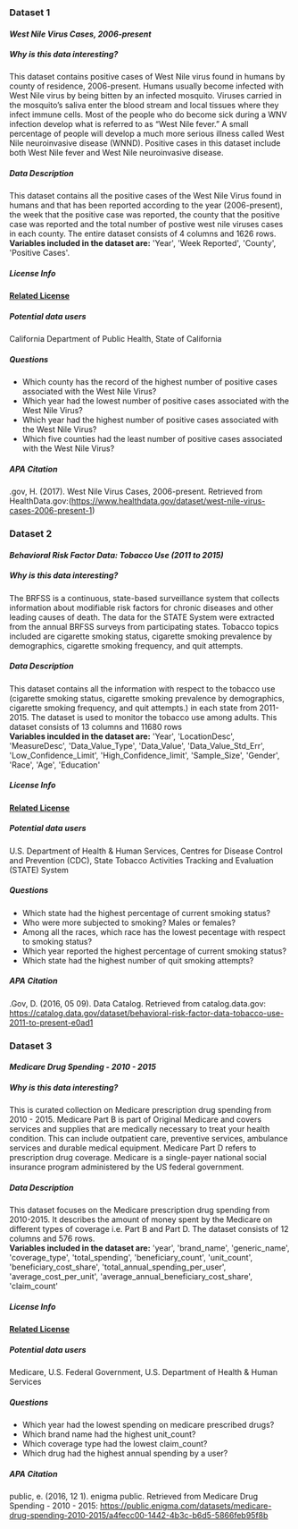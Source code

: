 ### **Dataset 1**

#### **_West Nile Virus Cases, 2006-present_** 

##### **Why is this data interesting?**

This dataset contains positive cases of West Nile virus found in humans by county of residence, 2006-present. Humans usually become infected with West Nile virus by being bitten by an infected mosquito. Viruses carried in the mosquito’s saliva enter the blood stream and local tissues where they infect immune cells. Most of the people who do become sick during a WNV infection develop what is referred to as “West Nile fever.” A small percentage of people will develop a much more serious illness called West Nile neuroinvasive disease (WNND). Positive cases in this dataset include both West Nile fever and West Nile neuroinvasive disease.

##### **Data Description**

This dataset contains all the positive cases of the West Nile Virus found in humans and that has been reported according to the year (2006-present), the week that the positive case was reported, the county that the positive case was reported and the total number of postive west nile viruses cases in each county. The entire dataset consists of 4 columns and 1626 rows.
**Variables included in the dataset are:** 'Year', 'Week Reported', 'County', 'Positive Cases'.

##### **License Info**

[**Related License**](http://opendefinition.org/licenses/odc-odbl/)

##### **Potential data users**

California Department of Public Health, State of California

##### **Questions**

* Which county has the record of the highest number of positive cases associated with the West Nile Virus?
* Which year had the lowest number of positive cases associated with the West Nile Virus?
* Which year had the highest number of positive cases associated with the West Nile Virus?
* Which five counties had the least number of positive cases associated with the West Nile Virus?

##### **APA Citation**

.gov, H. (2017). West Nile Virus Cases, 2006-present. Retrieved from HealthData.gov:(https://www.healthdata.gov/dataset/west-nile-virus-cases-2006-present-1)


### **Dataset 2**

#### _Behavioral Risk Factor Data: Tobacco Use (2011 to 2015)_

##### **Why is this data interesting?**

The BRFSS is a continuous, state-based surveillance system that collects information about modifiable risk factors for chronic diseases and other leading causes of death. The data for the STATE System were extracted from the annual BRFSS surveys from participating states. Tobacco topics included are cigarette smoking status, cigarette smoking prevalence by demographics, cigarette smoking frequency, and quit attempts.

##### **Data Description**

This dataset contains all the information with respect to the tobacco use (cigarette smoking status, cigarette smoking prevalence by demographics, cigarette smoking frequency, and quit attempts.) in each state from 2011-2015. The dataset is used to monitor the tobacco use among adults. This dataset consists of 13 columns and 11680 rows  
**Variables inculded in the dataset are:** 'Year', 'LocationDesc', 'MeasureDesc', 'Data_Value_Type', 'Data_Value', 'Data_Value_Std_Err', 'Low_Confidence_Limit', 'High_Confidence_limit', 'Sample_Size', 'Gender', 'Race', 'Age', 'Education'

##### **License Info**

[**Related License**](http://opendefinition.org/licenses/odc-odbl/)

##### **Potential data users**

U.S. Department of Health & Human Services, Centres for Disease Control and Prevention (CDC), State Tobacco Activities Tracking and Evaluation (STATE) System

##### **Questions**

* Which state had the highest percentage of current smoking status?
* Who were more subjected to smoking? Males or females?
* Among all the races, which race has the lowest pecentage with respect to smoking status?
* Which year reported the highest percentage of current smoking status?
* Which state had the highest number of quit smoking attempts?

##### **APA Citation**

.Gov, D. (2016, 05 09). Data Catalog. Retrieved from catalog.data.gov: https://catalog.data.gov/dataset/behavioral-risk-factor-data-tobacco-use-2011-to-present-e0ad1


### **Dataset 3**

#### _Medicare Drug Spending - 2010 - 2015_

##### **Why is this data interesting?**

This is curated collection on Medicare prescription drug spending from 2010 - 2015. Medicare Part B is part of Original Medicare and covers services and supplies that are medically necessary to treat your health condition. This can include outpatient care, preventive services, ambulance services and durable medical equipment. Medicare Part D refers to prescription drug coverage. Medicare is a single-payer national social insurance program administered by the US federal government.

##### **Data Description**

This dataset focuses on the Medicare prescription drug spending from 2010-2015. It describes the amount of money spent by the Medicare on different types of coverage i.e. Part B and Part D. The dataset consists of 12 columns and 576 rows.  
**Variables included in the dataset are:** 'year', 'brand_name', 'generic_name', 'coverage_type', 'total_spending', 'beneficiary_count', 'unit_count', 'beneficiary_cost_share', 'total_annual_spending_per_user', 'average_cost_per_unit', 'average_annual_beneficiary_cost_share', 'claim_count'

##### **License Info**

[**Related License**](https://www.enigma.com/terms-of-service)

##### **Potential data users**
 Medicare, U.S. Federal Government, U.S. Department of Health & Human Services
 
##### **Questions**

* Which year had the lowest spending on medicare prescribed drugs?
* Which brand name had the highest unit_count?
* Which coverage type had the lowest claim_count?
* Which drug had the highest annual spending by a user?

##### **APA Citation**

public, e. (2016, 12 1). enigma public. Retrieved from Medicare Drug Spending - 2010 - 2015: https://public.enigma.com/datasets/medicare-drug-spending-2010-2015/a4fecc00-1442-4b3c-b6d5-5866feb95f8b
























